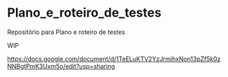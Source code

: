# Plano_e_roteiro_de_testes
Repositório para Plano e roteiro de testes 

WIP

https://docs.google.com/document/d/1TeELuKTV2YzJrmihxNon13pZf5k0zNNBgtPmK3Uxm5o/edit?usp=sharing
